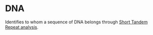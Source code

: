 # DNA

 Identifies to whom a sequence of DNA belongs through [Short Tandem Repeat analysis](https://en.wikipedia.org/wiki/STR_analysis). 

 
